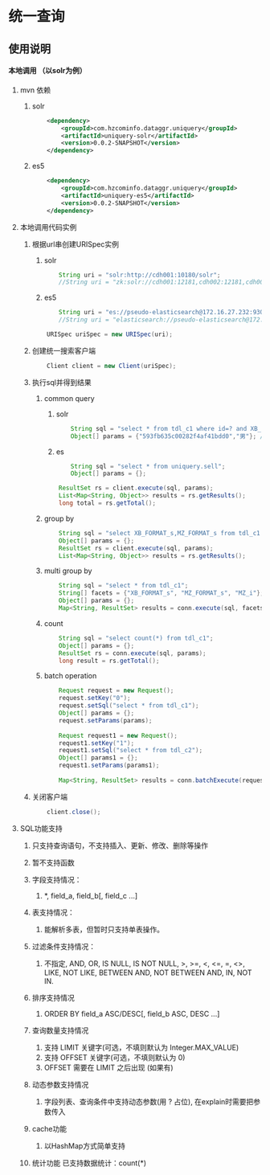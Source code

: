 # 统一查询
## 使用说明

#### 本地调用 （以solr为例）
1. mvn 依赖
	1. solr
		~~~xml
			<dependency>
				<groupId>com.hzcominfo.dataggr.uniquery</groupId>
				<artifactId>uniquery-solr</artifactId>
				<version>0.0.2-SNAPSHOT</version>
			</dependency>
		~~~
	
	1. es5
		~~~xml
			<dependency>
				<groupId>com.hzcominfo.dataggr.uniquery</groupId>
				<artifactId>uniquery-es5</artifactId>
				<version>0.0.2-SNAPSHOT</version>
			</dependency>
		~~~

1. 本地调用代码实例
	1. 根据url串创建URISpec实例
		1. solr
			~~~java
				String uri = "solr:http://cdh001:10180/solr";
				//String uri = "zk:solr://cdh001:12181,cdh002:12181,cdh003:12181";
			~~~
		1. es5 
			~~~java
				String uri = "es://pseudo-elasticsearch@172.16.27.232:9300";
				//String uri = "elasticsearch://pseudo-elasticsearch@172.16.27.232:9300";
			~~~
		~~~java
			URISpec uriSpec = new URISpec(uri);
		~~~
		
	1. 创建统一搜索客户端
		~~~java
			Client client = new Client(uriSpec);
		~~~
		
	1. 执行sql并得到结果
		1. common query
			1. solr 
				~~~java
					String sql = "select * from tdl_c1 where id=? and XB_FORMAT_s=?";
					Object[] params = {"593fb635c00282f4af41bdd0","男"}; //动态参数
				~~~
			
			1. es
				~~~java
					String sql = "select * from uniquery.sell";
					Object[] params = {};
				~~~
			~~~java
				ResultSet rs = client.execute(sql, params);	
				List<Map<String, Object>> results = rs.getResults();
				long total = rs.getTotal();			
			~~~
		
		1. group by 
			~~~java
				String sql = "select XB_FORMAT_s,MZ_FORMAT_s from tdl_c1 group by XB_FORMAT_s,MZ_FORMAT_s";
				Object[] params = {};
				ResultSet rs = client.execute(sql, params);
				List<Map<String, Object>> results = rs.getResults();			
			~~~
			
		1. multi group by
			~~~java
				String sql = "select * from tdl_c1";
				String[] facets = {"XB_FORMAT_s", "MZ_FORMAT_s", "MZ_i"}; //facet字段 一个数组元素可包含多个facet字段,用  , 隔开
				Object[] params = {};
				Map<String, ResultSet> results = conn.execute(sql, facets, params);	
			~~~
		
		1. count
			~~~java
				String sql = "select count(*) from tdl_c1";
				Object[] params = {};
				ResultSet rs = conn.execute(sql, params);
				long result = rs.getTotal();
			~~~
		
		1. batch operation
			~~~java
				Request request = new Request();
				request.setKey("0");
				request.setSql("select * from tdl_c1");
				Object[] params = {};
				request.setParams(params);
				
				Request request1 = new Request();
				request1.setKey("1");
				request1.setSql("select * from tdl_c2");
				Object[] params1 = {};
				request1.setParams(params1);
				
				Map<String, ResultSet> results = conn.batchExecute(request, request1);
			~~~
	
	1. 关闭客户端
		~~~java
			client.close();
		~~~
		
1. SQL功能支持
	1. 只支持查询语句，不支持插入、更新、修改、删除等操作
	
	2. 暂不支持函数
	
	3. 字段支持情况：
	    1. *, field_a, field_b[, field_c ...]
	    
	4. 表支持情况：
	    1. 能解析多表，但暂时只支持单表操作。
	    
	5. 过滤条件支持情况：
	    1. 不指定, AND, OR, IS NULL, IS NOT NULL, >, >=, <, <=, =, <>, LIKE, NOT LIKE, BETWEEN AND, NOT BETWEEN AND, IN, NOT IN.
	    
	6. 排序支持情况
	    1. ORDER BY field_a ASC/DESC[, field_b ASC, DESC ...]
	    
	7. 查询数量支持情况
	    1. 支持 LIMIT 关键字(可选，不填则默认为 Integer.MAX_VALUE)
	    2. 支持 OFFSET 关键字(可选，不填则默认为 0)
	    3. OFFSET 需要在 LIMIT 之后出现 (如果有)
	
	8. 动态参数支持情况
	    1. 字段列表、查询条件中支持动态参数(用 ? 占位), 在explain时需要把参数传入
	
	9. cache功能
	    1. 以HashMap方式简单支持 
	    
	1. 统计功能	
		已支持数据统计：count(*)
